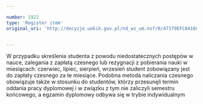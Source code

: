 ```yaml
---

number: 1922
type: 'Register item'
original_uri: 'http://decyzje.uokik.gov.pl/nd_wz_um.nsf/0/47379EFC84168AADC1257712004DBB97?OpenDocument'


---
```


W przypadku skreślenia studenta z powodu niedostatecznych postępów w nauce, zalegania z zapłatą czesnego lub rezygnacji z pobierania nauki w miesiącach: czerwiec, lipiec, sierpień, wrzesień student zobowiązany jest do zapłaty czesnego za te miesiące. Podobna metoda naliczania czesnego obowiązuje także w stosunku do studentów, którzy przesunęli termin oddania pracy dyplomowej i w związku z tym nie zaliczyli semestru końcowego, a egzamin dyplomowy odbywa się w trybie indywidualnym
